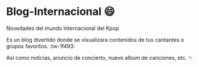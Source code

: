 # Blog-Internacional 😄
Novedades del mundo internacional del Kpop

Es un blog divertido donde se visualizara contenidos de tus cantantes o grupos favoritos. :tw-1f493:

Asi como noticias, anuncio de concierto, nuevo album de canciones, etc. ✨
